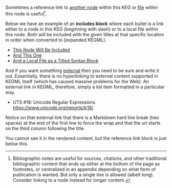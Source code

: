 Sometimes a reference link to [another node] within this KEG or [file] within this node is useful[^note].

Below we have an example of an **includes block** where each bullet is a link either to a node in this KEG (beginning with slash) or to a local file within this node. Both will be included with the given titles at that specific location in order when converted to [expanded KEGML].

* [This Node Will Be Included](/include-me)
* [And This One](/include-me-too)
* [And a Local File as a Titled Syntax Block](some-local.yaml)

And if you want something [external](/kegml-link-external) then you need
to be sure and write it out. Essentially, there is no hyperlinking to
external content supported in KEGML itself (which has caused massive
problems for the Web). An external link in KEGML, therefore, simply a
list item formatted in a particular way.

* UTS \#18: Unicode Regular Expressions  
  https://www.unicode.org/reports/tr18/

Notice on that external link that there is a Markdown hard line break
(two spaces) at the end of the first line to force the wrap and that the
url starts on the third column following the title.

You cannot see it in the rendered content, but the reference link block is just below this.

[another node]: /another-node
[expanded-kegml]: /kegml-expanded
[file]: somefile.whatever
[^note]: Bibliographic notes are useful for sources, citations, and other traditional bibliographic content that ends up either at the bottom of the page as footnotes, or centralized in an appendix depending on what form of publication is wanted. But only a single line is allowed (albeit long). Consider linking to a node instead for longer content.

